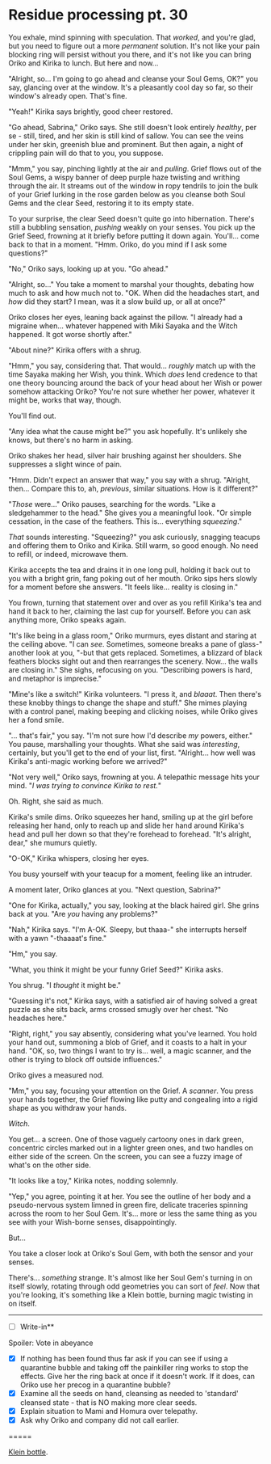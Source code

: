 # Residue processing pt. 30

You exhale, mind spinning with speculation. That *worked*, and you're glad, but you need to figure out a more *permanent* solution. It's not like your pain blocking ring will persist without you there, and it's not like you can bring Oriko and Kirika to lunch. But here and now\...

"Alright, so... I'm going to go ahead and cleanse your Soul Gems, OK?" you say, glancing over at the window. It's a pleasantly cool day so far, so their window's already open. That's fine.

"Yeah!" Kirika says brightly, good cheer restored.

"Go ahead, Sabrina," Oriko says. She still doesn't look entirely *healthy*, per se - still, tired, and her skin is still kind of sallow. You can see the veins under her skin, greenish blue and prominent. But then again, a night of crippling pain will do that to you, you suppose.

"Mmm," you say, pinching lightly at the air and *pulling*. Grief flows out of the Soul Gems, a wispy banner of deep purple haze twisting and writhing through the air. It streams out of the window in ropy tendrils to join the bulk of your Grief lurking in the rose garden below as you cleanse both Soul Gems and the clear Seed, restoring it to its empty state.

To your surprise, the clear Seed doesn't quite go into hibernation. There's still a bubbling sensation, *pushing* weakly on your senses. You pick up the Grief Seed, frowning at it briefly before putting it down again. You'll... come back to that in a moment. "Hmm. Oriko, do you mind if I ask some questions?"

"No," Oriko says, looking up at you. "Go ahead."

"Alright, so..." You take a moment to marshal your thoughts, debating how much to ask and how much not to. "OK. When did the headaches start, and *how* did they start? I mean, was it a slow build up, or all at once?"

Oriko closes her eyes, leaning back against the pillow. "I already had a migraine when... whatever happened with Miki Sayaka and the Witch happened. It got worse shortly after."

"About nine?" Kirika offers with a shrug.

"Hmm," you say, considering that. That would... *roughly* match up with the time Sayaka making her Wish, you think. Which *does* lend credence to that one theory bouncing around the back of your head about her Wish or power somehow attacking Oriko? You're not sure whether her power, whatever it might be, works that way, though.

You'll find out.

"Any idea what the cause might be?" you ask hopefully. It's unlikely she knows, but there's no harm in asking.

Oriko shakes her head, silver hair brushing against her shoulders. She suppresses a slight wince of pain.

"Hmm. Didn't expect an answer that way," you say with a shrug. "Alright, then... Compare this to, ah, *previous*, similar situations. How is it different?"

"*Those* were..." Oriko pauses, searching for the words. "Like a sledgehammer to the head." She gives you a meaningful look. "Or simple cessation, in the case of the feathers. This is... everything *squeezing*."

*That* sounds interesting. "Squeezing?" you ask curiously, snagging teacups and offering them to Oriko and Kirika. Still warm, so good enough. No need to refill, or indeed, microwave them.

Kirika accepts the tea and drains it in one long pull, holding it back out to you with a bright grin, fang poking out of her mouth. Oriko sips hers slowly for a moment before she answers. "It feels like... reality is closing in."

You frown, turning that statement over and over as you refill Kirika's tea and hand it back to her, claiming the last cup for yourself. Before you can ask anything more, Oriko speaks again.

"It's like being in a glass room," Oriko murmurs, eyes distant and staring at the ceiling above. "I can *see*. Sometimes, someone breaks a pane of glass-" another look at you, "-but that gets replaced. Sometimes, a blizzard of black feathers blocks sight out and then rearranges the scenery. Now\... the walls are closing in." She sighs, refocusing on you. "Describing powers is hard, and metaphor is imprecise."

"Mine's like a switch!" Kirika volunteers. "I press it, and *blaaat*. Then there's these knobby things to change the shape and stuff." She mimes playing with a control panel, making beeping and clicking noises, while Oriko gives her a fond smile.

"... that's fair," you say. "I'm not sure how I'd describe *my* powers, either." You pause, marshalling your thoughts. What she said was *interesting*, certainly, but you'll get to the end of your list, first. "Alright... how well was Kirika's anti-magic working before we arrived?"

"Not very well," Oriko says, frowning at you. A telepathic message hits your mind. "*I was trying to convince Kirika to rest.*"

Oh. Right, she said as much.

Kirika's smile dims. Oriko squeezes her hand, smiling up at the girl before releasing her hand, only to reach up and slide her hand around Kirika's head and pull her down so that they're forehead to forehead. "It's alright, dear," she mumurs quietly.

"O-OK," Kirika whispers, closing her eyes.

You busy yourself with your teacup for a moment, feeling like an intruder.

A moment later, Oriko glances at you. "Next question, Sabrina?"

"One for Kirika, actually," you say, looking at the black haired girl. She grins back at you. "Are *you* having any problems?"

"Nah," Kirika says. "I'm A-OK. Sleepy, but thaaa-" she interrupts herself with a yawn "-thaaaat's fine."

"Hm," you say.

"What, you think it might be your funny Grief Seed?" Kirika asks.

You shrug. "I *thought* it might be."

"Guessing it's not," Kirika says, with a satisfied air of having solved a great puzzle as she sits back, arms crossed smugly over her chest. "No headaches here."

"Right, right," you say absently, considering what you've learned. You hold your hand out, summoning a blob of Grief, and it coasts to a halt in your hand. "OK, so, two things I want to try is... well, a magic scanner, and the other is trying to block off outside influences."

Oriko gives a measured nod.

"Mm," you say, focusing your attention on the Grief. A *scanner*. You press your hands together, the Grief flowing like putty and congealing into a rigid shape as you withdraw your hands.

*Witch*.

You get... a screen. One of those vaguely cartoony ones in dark green, concentric circles marked out in a lighter green ones, and two handles on either side of the screen. On the screen, you can see a fuzzy image of what's on the other side.

"It looks like a toy," Kirika notes, nodding solemnly.

"Yep," you agree, pointing it at her. You see the outline of her body and a pseudo-nervous system limned in green fire, delicate traceries spinning across the room to her Soul Gem. It's... more or less the same thing as you see with your Wish-borne senses, disappointingly.

But...

You take a closer look at Oriko's Soul Gem, with both the sensor and your senses.

There's... *something* strange. It's almost like her Soul Gem's turning in on itself slowly, rotating through odd geometries you can sort of *feel*. Now that you're looking, it's something like a Klein bottle, burning magic twisting in on itself.

---

- [ ] Write-in**

Spoiler: Vote in abeyance

- [x] If nothing has been found thus far ask if you can see if using a quarantine bubble and taking off the painkiller ring works to stop the effects. Give her the ring back at once if it doesn't work. If it does, can Oriko use her precog in a quarantine bubble?
- [x] Examine all the seeds on hand, cleansing as needed to 'standard' cleansed state - that is NO making more clear seeds.
- [x] Explain situation to Mami and Homura over telepathy.
- [x] Ask why Oriko and company did not call earlier.

\=====​

[Klein bottle](http://i.imgur.com/IIA0P76.gif).
